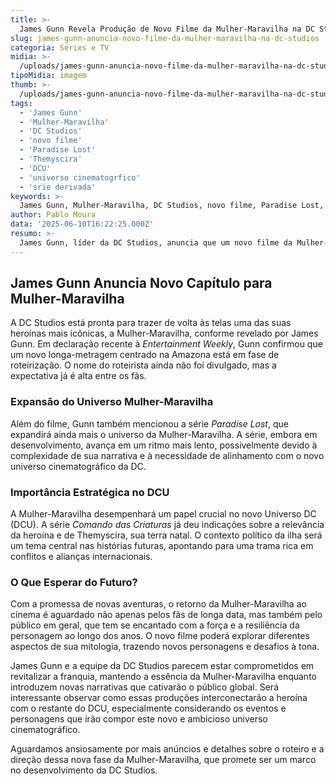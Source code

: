 ```yaml
---
title: >-
  James Gunn Revela Produção de Novo Filme da Mulher-Maravilha na DC Studios
slug: james-gunn-anuncia-novo-filme-da-mulher-maravilha-na-dc-studios
categoria: Séries e TV
midia: >-
  /uploads/james-gunn-anuncia-novo-filme-da-mulher-maravilha-na-dc-studios-thumb.png
tipoMidia: imagem
thumb: >-
  /uploads/james-gunn-anuncia-novo-filme-da-mulher-maravilha-na-dc-studios-thumb.png
tags:
  - 'James Gunn'
  - 'Mulher-Maravilha'
  - 'DC Studios'
  - 'novo filme'
  - 'Paradise Lost'
  - 'Themyscira'
  - 'DCU'
  - 'universo cinematogrfico'
  - 'srie derivada'
keywords: >-
  James Gunn, Mulher-Maravilha, DC Studios, novo filme, Paradise Lost, Themyscira, DCU, universo cinematográfico, série derivada
author: Pablo Moura
data: '2025-06-10T16:22:25.000Z'
resumo: >-
  James Gunn, líder da DC Studios, anuncia que um novo filme da Mulher-Maravilha está em fase de roteirização, prometendo expandir o universo da super-heroína. A série derivada, 'Paradise Lost', também está em desenvolvimento, porém em ritmo mais lento.
---
```


## James Gunn Anuncia Novo Capítulo para Mulher-Maravilha

A DC Studios está pronta para trazer de volta às telas uma das suas heroínas mais icônicas, a Mulher-Maravilha, conforme revelado por James Gunn. Em declaração recente à _Entertainment Weekly_, Gunn confirmou que um novo longa-metragem centrado na Amazona está em fase de roteirização. O nome do roteirista ainda não foi divulgado, mas a expectativa já é alta entre os fãs.

### Expansão do Universo Mulher-Maravilha

Além do filme, Gunn também mencionou a série _Paradise Lost_, que expandirá ainda mais o universo da Mulher-Maravilha. A série, embora em desenvolvimento, avança em um ritmo mais lento, possivelmente devido à complexidade de sua narrativa e à necessidade de alinhamento com o novo universo cinematográfico da DC.

### Importância Estratégica no DCU

A Mulher-Maravilha desempenhará um papel crucial no novo Universo DC (DCU). A série _Comando das Criaturas_ já deu indicações sobre a relevância da heroína e de Themyscira, sua terra natal. O contexto político da ilha será um tema central nas histórias futuras, apontando para uma trama rica em conflitos e alianças internacionais.

### O Que Esperar do Futuro?

Com a promessa de novas aventuras, o retorno da Mulher-Maravilha ao cinema é aguardado não apenas pelos fãs de longa data, mas também pelo público em geral, que tem se encantado com a força e a resiliência da personagem ao longo dos anos. O novo filme poderá explorar diferentes aspectos de sua mitologia, trazendo novos personagens e desafios à tona.

James Gunn e a equipe da DC Studios parecem estar comprometidos em revitalizar a franquia, mantendo a essência da Mulher-Maravilha enquanto introduzem novas narrativas que cativarão o público global. Será interessante observar como essas produções interconectarão a heroína com o restante do DCU, especialmente considerando os eventos e personagens que irão compor este novo e ambicioso universo cinematográfico.

Aguardamos ansiosamente por mais anúncios e detalhes sobre o roteiro e a direção dessa nova fase da Mulher-Maravilha, que promete ser um marco no desenvolvimento da DC Studios.
